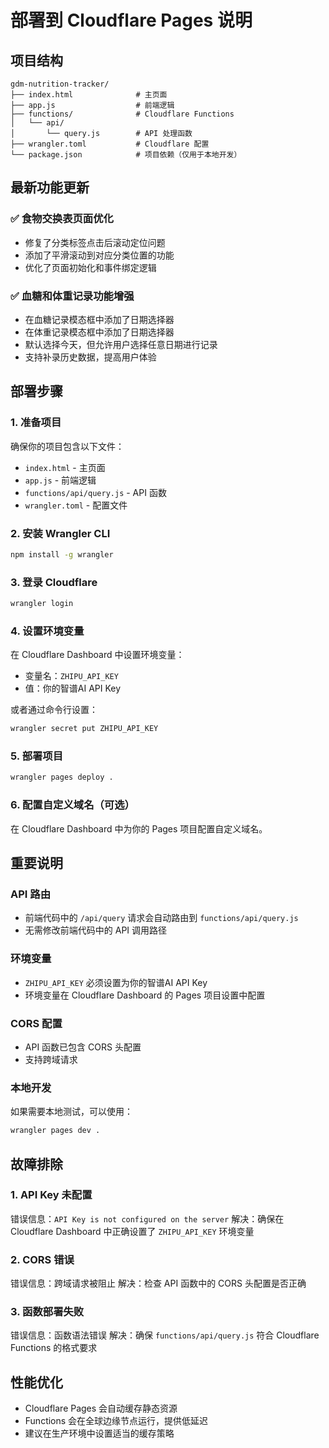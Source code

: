 # 部署到 Cloudflare Pages 说明

## 项目结构

```
gdm-nutrition-tracker/
├── index.html              # 主页面
├── app.js                  # 前端逻辑
├── functions/              # Cloudflare Functions
│   └── api/
│       └── query.js        # API 处理函数
├── wrangler.toml           # Cloudflare 配置
└── package.json            # 项目依赖（仅用于本地开发）
```

## 最新功能更新

### ✅ 食物交换表页面优化
- 修复了分类标签点击后滚动定位问题
- 添加了平滑滚动到对应分类位置的功能
- 优化了页面初始化和事件绑定逻辑

### ✅ 血糖和体重记录功能增强
- 在血糖记录模态框中添加了日期选择器
- 在体重记录模态框中添加了日期选择器
- 默认选择今天，但允许用户选择任意日期进行记录
- 支持补录历史数据，提高用户体验

## 部署步骤

### 1. 准备项目

确保你的项目包含以下文件：
- `index.html` - 主页面
- `app.js` - 前端逻辑
- `functions/api/query.js` - API 函数
- `wrangler.toml` - 配置文件

### 2. 安装 Wrangler CLI

```bash
npm install -g wrangler
```

### 3. 登录 Cloudflare

```bash
wrangler login
```

### 4. 设置环境变量

在 Cloudflare Dashboard 中设置环境变量：
- 变量名：`ZHIPU_API_KEY`
- 值：你的智谱AI API Key

或者通过命令行设置：
```bash
wrangler secret put ZHIPU_API_KEY
```

### 5. 部署项目

```bash
wrangler pages deploy .
```

### 6. 配置自定义域名（可选）

在 Cloudflare Dashboard 中为你的 Pages 项目配置自定义域名。

## 重要说明

### API 路由
- 前端代码中的 `/api/query` 请求会自动路由到 `functions/api/query.js`
- 无需修改前端代码中的 API 调用路径

### 环境变量
- `ZHIPU_API_KEY` 必须设置为你的智谱AI API Key
- 环境变量在 Cloudflare Dashboard 的 Pages 项目设置中配置

### CORS 配置
- API 函数已包含 CORS 头配置
- 支持跨域请求

### 本地开发
如果需要本地测试，可以使用：
```bash
wrangler pages dev .
```

## 故障排除

### 1. API Key 未配置
错误信息：`API Key is not configured on the server`
解决：确保在 Cloudflare Dashboard 中正确设置了 `ZHIPU_API_KEY` 环境变量

### 2. CORS 错误
错误信息：跨域请求被阻止
解决：检查 API 函数中的 CORS 头配置是否正确

### 3. 函数部署失败
错误信息：函数语法错误
解决：确保 `functions/api/query.js` 符合 Cloudflare Functions 的格式要求

## 性能优化

- Cloudflare Pages 会自动缓存静态资源
- Functions 会在全球边缘节点运行，提供低延迟
- 建议在生产环境中设置适当的缓存策略 
